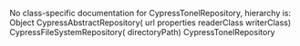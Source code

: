 No class-specific documentation for CypressTonelRepository, hierarchy is: 
Object
  CypressAbstractRepository( url properties readerClass writerClass)
    CypressFileSystemRepository( directoryPath)
      CypressTonelRepository
